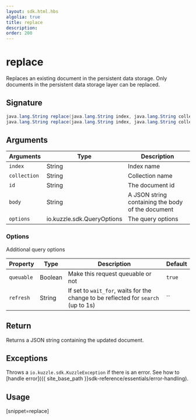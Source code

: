 ```yaml
---
layout: sdk.html.hbs
algolia: true
title: replace
description:
order: 200
---
```


# replace

Replaces an existing document in the persistent data storage.
Only documents in the persistent data storage layer can be replaced.

## Signature

```java
java.lang.String replace(java.lang.String index, java.lang.String collection, java.lang.String id, java.lang.String body, io.kuzzle.sdk.QueryOptions options) throws io.kuzzle.sdk.BadRequestException, io.kuzzle.sdk.ForbiddenException, io.kuzzle.sdk.GatewayTimeoutException, io.kuzzle.sdk.InternalException, io.kuzzle.sdk.NotFoundException, io.kuzzle.sdk.PartialException, io.kuzzle.sdk.PreconditionException, io.kuzzle.sdk.ServiceUnavailableException, io.kuzzle.sdk.SizeLimitException, io.kuzzle.sdk.UnauthorizedException, io.kuzzle.sdk.KuzzleException;
java.lang.String replace(java.lang.String index, java.lang.String collection, java.lang.String id, java.lang.String body) throws io.kuzzle.sdk.BadRequestException, io.kuzzle.sdk.ForbiddenException, io.kuzzle.sdk.GatewayTimeoutException, io.kuzzle.sdk.InternalException, io.kuzzle.sdk.NotFoundException, io.kuzzle.sdk.PartialException, io.kuzzle.sdk.PreconditionException, io.kuzzle.sdk.ServiceUnavailableException, io.kuzzle.sdk.SizeLimitException, io.kuzzle.sdk.UnauthorizedException, io.kuzzle.sdk.KuzzleException;
```

## Arguments

| Arguments | Type | Description |
| --- | --- | --- |
| `index` | String | Index name |
| `collection` | String | Collection name |
| `id` | String | The document id |
| `body` | String | A JSON string containing the body of the document |
| `options` | io.kuzzle.sdk.QueryOptions | The query options |

### Options

Additional query options

| Property   | Type    | Description                       | Default |
| ---------- | ------- | --------------------------------- | ------- |
| `queuable` | Boolean | Make this request queuable or not | `true`  |
| `refresh` | String | If set to `wait_for`, waits for the change to be reflected for `search` (up to 1s) | `` |

## Return

Returns a JSON string containing the updated document.

## Exceptions

Throws a `io.kuzzle.sdk.KuzzleException` if there is an error. See how to [handle error]({{ site_base_path }}sdk-reference/essentials/error-handling).

## Usage

[snippet=replace]
